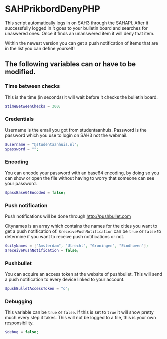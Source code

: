 # SAHPrikbordDenyPHP
This script automatically logs in on SAH3 through the SAHAPI.
After it successfully logged in it goes to your bulletin board and searches for unaswered ones.
Once it finds an unanswered item it will deny that item.

Within the newest version you can get a push notification of items that are in the list you can define yourself!

## The following variables can or have to be modified.

### Time between checks
This is the time (in seconds) it will wait before it checks the bulletin board.
```php
$timeBetweenChecks = 300;
```

### Credentials
Username is the email you got from studentaanhuis. 
Password is the password which you use to login on SAH3 not the webmail.
```php
$username = "@studentaanhuis.nl";
$password = "";
```

### Encoding
You can encode your password with an base64 encoding, by doing so you can show or open the file without having to worry that someone can see your password.
```php
$passBase64Encoded = false;
```

### Push notification
Push notifications will be done through http://pushbullet.com

Citynames is an array which contains the names for the cities you want to get a push notification of.
```$receivePushNotification``` can be ```true``` or ```false``` to determine if you want to receive push notifications or not.
```php
$cityNames = ["Amsterdam", "Utrecht", "Groningen", "Eindhoven"];
$receivePushNotification = false;
```

### Pushbullet
You can acquire an access token at the website of pushbullet. This will send a push notification to every device linked to your account.
```php
$pushBulletAccessToken = "o";
```

### Debugging
This variable can be ```true``` or ```false```. If this is set to ```true``` it will show pretty much every step it takes. This will not be logged to a file, this is your own responsibility.
```php
$debug = false;
```
